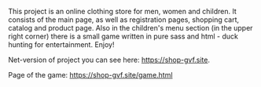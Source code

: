 This project is an online clothing store for men, women and children.
It consists of the main page, as well as registration pages, shopping cart, catalog and product page.
Also in the children's menu section (in the upper right corner) there is a small game written in pure sass and html - duck hunting for entertainment.
Enjoy!

Net-version of project you can see here: https://shop-gvf.site.

Page of the game: https://shop-gvf.site/game.html

